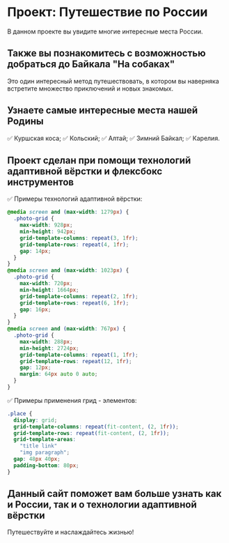 # Проект: Путешествие по России
В данном проекте вы увидите многие интересные места России.
## Также вы познакомитесь с возможностью добраться до Байкала "На собаках"
Это один интересный метод путешествовать, в котором вы наверняка встретите множество приключений и новых знакомых.
## Узнаете самые интересные места нашей Родины
:white_check_mark: Куршская коса;
:white_check_mark: Кольский;
:white_check_mark: Алтай;
:white_check_mark: Зимний Байкал;
:white_check_mark: Карелия.
## Проект сделан при помощи технологий адаптивной вёрстки и флексбокс инструментов
:white_check_mark: Примеры технологий адаптивной вёрстки:
```CSS
@media screen and (max-width: 1279px) {
  .photo-grid {
    max-width: 928px;
    min-height: 942px;
    grid-template-columns: repeat(3, 1fr);
    grid-template-rows: repeat(4, 1fr);
    gap: 14px;
  }
}
@media screen and (max-width: 1023px) {
  .photo-grid {
    max-width: 720px;
    min-height: 1664px;
    grid-template-columns: repeat(2, 1fr);
    grid-template-rows: repeat(6, 1fr);
    gap: 16px;
  }
}
@media screen and (max-width: 767px) {
  .photo-grid {
    max-width: 288px;
    min-height: 2724px;
    grid-template-columns: repeat(1, 1fr);
    grid-template-rows: repeat(12, 1fr);
    gap: 12px;
    margin: 64px auto 0 auto;
  }
}
```
:white_check_mark: Примеры применения грид - элементов:
```CSS
.place {
  display: grid;
  grid-template-columns: repeat(fit-content, (2, 1fr));
  grid-template-rows: repeat(fit-content, (2, 1fr));
  grid-template-areas:
    "title link"
    "img paragraph";
  gap: 48px 40px;
  padding-bottom: 80px;
}
```
## Данный сайт поможет вам больше узнать как и России, так и о технологии адаптивной вёрстки
Путешествуйте и наслаждайтесь жизнью!
